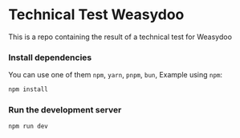 # Technical Test Weasydoo

This is a repo containing the result of a technical test for Weasydoo

### Install dependencies

You can use one of them `npm`, `yarn`, `pnpm`, `bun`, Example using `npm`:

```bash
npm install
```

### Run the development server

```bash
npm run dev
```
